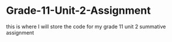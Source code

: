 # Grade-11-Unit-2-Assignment
this is where I will store the code for my grade 11 unit 2 summative assignment
